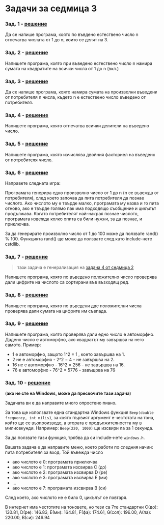 # Задачи за седмица 3


### Зад. 1 - [решение](solutions/task01.cpp)

Да се напише програма, която по въвдено естествено число n отпечатва числата от 1 до n, които се делят на 3.

### Зад. 2 - [решение](solutions/task02.cpp)

Напишете програма, която при въведено естествено число n намира сумата на квадратите на всички числа от 1 до n (вкл.)

### Зад. 3 - [решение](solutions/task03.cpp)

Да се напише програма, която намира сумата на произволни въведени от потребителя n числа, където n е естествено число въведено от потребителя.

### Зад. 4 - [решение](solutions/task04.cpp)

Напишете програма, която отпечатва всички делители на въведено число.

### Зад. 5 - [решение](solutions/task05.cpp)

Напишете програма, която изчислява двойния факториел на въведено от потребителя число.

### Зад. 6 - [решение](solutions/task06.cpp)

Направете следната игра:

Програмата генерира едно произволно число от 1 до n (n се въвежда от потребителя), след което започва да пита потребителя да познае числото. Ако числото му е твърде малко, програмата му казва и го пита отново, ако е твърде голямо пак има подходящо съобщение и цикълът продължава. Когато потребителят най-накрая познае числото, програмата извежда колко опита са били нужни, за да познае, и приключва.

За да генерирате произволно число от 1 до 100 може да ползвате rand() % 100. Функцията rand() ще може да ползвате след като include-нете cstdlib.

### Зад. 7 - [решение](solutions/task07.cpp)
> тази задача е генерализация на [задача 4 от седмица 2](../week02/tasks.md#зад-4---решениеsolutionstask4cpp)

Напишете програма, която по въведено положително число проверява дали цифрите на числото са сортирани във възходящ ред.

### Зад. 8 - [решение](solutions/task08.cpp)

Напишете програма, която по въведени две положителни числа проверява дали сумата на цифрите им съвпада.

### Зад. 9 - [решение](solutions/task09.cpp)

Напишете програма, която проверява дали едно число е автоморфно. Дадено число е автоморфно, ако квадратът му завършва на него самото. Пример:

* 1 е автоморфно, защото 1^2 = 1 , което завършва на 1.
* 2 не е автоморфно - 2^2 = 4 - не завършва на 2.
* 16 не е автоморфно - 16^2 = 256 - не завършва на 16.
* 76 е автоморфно - 76^2 = 5776 - завъшрва на 76


### Зад. 10 - [решение](solutions/task10.cpp)

(**ако не сте на Windows, може да прескочите тази задача**)

Задачата ви е да направите много опростено пиано.

За това ще използвате една стандартна Windows функция `Beep(double frequency, int milis)`, за която първият аргумент е честотата на тона, който ще се възпроизведе, а втората е продължителността му в милисекунди. Например: `Beep(220, 1000)` ще изсвири ла за 1 секунда.

За да ползвате тази функция, трябва да си include-нете `windows.h`.

Вашата задача е да направите меню, което работи по следния начин: пита потребителя за вход. Той въвежда число

* ако числото е 0: програмата приключва
* ако числото е 1: програмата изсвирва C (до)
* ако числото е 2: програмата изсвирва D (ре)
* ако числото е 3: програмата изсвирва E (ми)
* ...
* ако числото е 7: програмата изсвирва B (си)

След което, ако числото не е било 0, цикълът се повтаря.

В интернет има честотите на тоновете, но тези са 7те стандартни C(до): 130.81, D(ре): 146.83, E(ми): 164.81, F(фа): 174.61, G(сол): 196.00, A(ла): 220.00, B(си): 246.94

